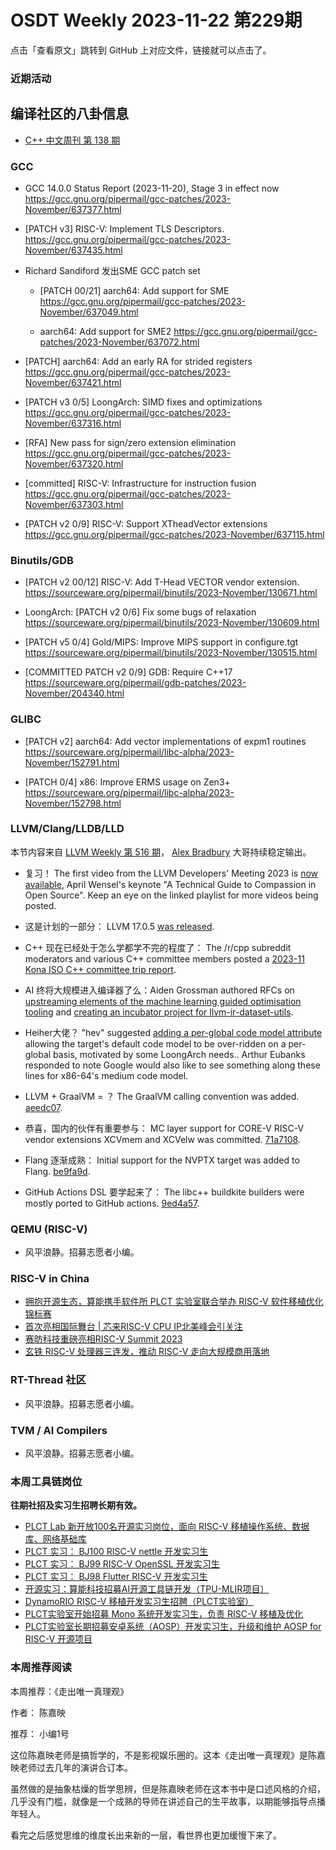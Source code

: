 # OSDT Weekly 2023-11-22 第229期

点击「查看原文」跳转到 GitHub 上对应文件，链接就可以点击了。

### 近期活动

## 编译社区的八卦信息

- [C++ 中文周刊 第 138 期](https://mp.weixin.qq.com/s/ZMx0swsSmB1e52wG1wTzNA)

### GCC

- GCC 14.0.0 Status Report (2023-11-20), Stage 3 in effect now
  https://gcc.gnu.org/pipermail/gcc-patches/2023-November/637377.html

- [PATCH v3] RISC-V: Implement TLS Descriptors.
  https://gcc.gnu.org/pipermail/gcc-patches/2023-November/637435.html

- Richard Sandiford 发出SME GCC patch set
  * [PATCH 00/21] aarch64: Add support for SME
    https://gcc.gnu.org/pipermail/gcc-patches/2023-November/637049.html

  * aarch64: Add support for SME2
    https://gcc.gnu.org/pipermail/gcc-patches/2023-November/637072.html

- [PATCH] aarch64: Add an early RA for strided registers
  https://gcc.gnu.org/pipermail/gcc-patches/2023-November/637421.html

- [PATCH v3 0/5] LoongArch: SIMD fixes and optimizations
  https://gcc.gnu.org/pipermail/gcc-patches/2023-November/637316.html

- [RFA] New pass for sign/zero extension elimination
  https://gcc.gnu.org/pipermail/gcc-patches/2023-November/637320.html

- [committed] RISC-V: Infrastructure for instruction fusion
  https://gcc.gnu.org/pipermail/gcc-patches/2023-November/637303.html

- [PATCH v2 0/9] RISC-V: Support XTheadVector extensions
  https://gcc.gnu.org/pipermail/gcc-patches/2023-November/637115.html

### Binutils/GDB

- [PATCH v2 00/12] RISC-V: Add T-Head VECTOR vendor extension.
  https://sourceware.org/pipermail/binutils/2023-November/130671.html

- LoongArch: [PATCH v2 0/6] Fix some bugs of relaxation
  https://sourceware.org/pipermail/binutils/2023-November/130609.html

- [PATCH v5 0/4] Gold/MIPS: Improve MIPS support in configure.tgt
  https://sourceware.org/pipermail/binutils/2023-November/130515.html

- [COMMITTED PATCH v2 0/9] GDB: Require C++17
  https://sourceware.org/pipermail/gdb-patches/2023-November/204340.html

### GLIBC

- [PATCH v2] aarch64: Add vector implementations of expm1 routines
  https://sourceware.org/pipermail/libc-alpha/2023-November/152791.html

- [PATCH 0/4] x86: Improve ERMS usage on Zen3+
  https://sourceware.org/pipermail/libc-alpha/2023-November/152798.html

### LLVM/Clang/LLDB/LLD

本节内容来自 [LLVM Weekly 第 516 期](http://llvmweekly.org/issue/516)，
[Alex Bradbury](https://www.linkedin.com/in/alex-bradbury/) 大哥持续稳定输出。

* 复习！ The first video from the LLVM Developers' Meeting 2023 is [now available](https://www.youtube.com/playlist?list=PL_R5A0lGi1AD9nPVlv7mG8_2mMSiL_0Ik), April Wensel's keynote "A Technical Guide to Compassion in Open Source". Keep an eye on the linked playlist for more videos being posted.

* 这是计划的一部分： LLVM 17.0.5 [was released](https://discourse.llvm.org/t/llvm-17-0-5-released/74906).

* C++ 现在已经处于怎么学都学不完的程度了： The /r/cpp subreddit moderators and various C++ committee members posted a [2023-11 Kona ISO C++ committee trip report](https://old.reddit.com/r/cpp/comments/17vnfqq/202311_kona_iso_c_committee_trip_report_second/).

* AI 终将大规模进入编译器了么：Aiden Grossman authored RFCs on [upstreaming elements of the machine learning guided optimisation tooling](https://discourse.llvm.org/t/rfc-upstreaming-elements-of-the-mlgo-tooling/74939) and [creating an incubator project for llvm-ir-dataset-utils](https://discourse.llvm.org/t/rfc-incubator-project-for-llvm-ir-dataset-utils/74940).

* Heiher大佬？ "hev" suggested [adding a per-global code model attribute](https://discourse.llvm.org/t/rfc-add-per-global-code-model-attribute/74944) allowing the target's default code model to be over-ridden on a per-global basis, motivated by some LoongArch needs.. Arthur Eubanks responded to note Google would also like to see something along these lines for x86-64's medium code model.

* LLVM + GraalVM = ？ The GraalVM calling convention was added.
  [aeedc07](https://github.com/llvm/llvm-project/commit/aeedc0763772).

* 恭喜，国内的伙伴有重要参与： MC layer support for CORE-V RISC-V vendor extensions XCVmem and XCVelw was committed.
  [71a7108](https://github.com/llvm/llvm-project/commit/71a7108ee91a).

* Flang 逐渐成熟： Initial support for the NVPTX target was added to Flang.
  [be9fa9d](https://github.com/llvm/llvm-project/commit/be9fa9dee501).

* GitHub Actions DSL 要学起来了： The libc++ buildkite builders were mostly ported to GitHub actions.
  [9ed4a57](https://github.com/llvm/llvm-project/commit/9ed4a57e31dd).

### QEMU (RISC-V)

- 风平浪静。招募志愿者小编。

### RISC-V in China

- [拥抱开源生态，算能携手软件所 PLCT 实验室联合举办 RISC-V 软件移植优化锦标赛](https://mp.weixin.qq.com/s/QNRHhStoTjQh1eH-0w7-UQ)
- [首次亮相国际舞台 | 芯来RISC-V CPU IP北美峰会引关注](https://mp.weixin.qq.com/s/qagWp-eVkiBE578WjyP1QA)
- [赛昉科技重磅亮相RISC-V Summit 2023](https://mp.weixin.qq.com/s/MziuQKiU1WeU7dY_II0wvw)
- [玄铁 RISC-V 处理器三连发，推动 RISC-V 走向大规模商用落地](https://mp.weixin.qq.com/s/Yi95ADcsjRUDSy_8XsvAZw)

### RT-Thread 社区

- 风平浪静。招募志愿者小编。

### TVM / AI Compilers

- 风平浪静。招募志愿者小编。

### 本周工具链岗位

**往期社招及实习生招聘长期有效。**

- [PLCT Lab 新开放100名开源实习岗位，面向 RISC-V 移植操作系统、数据库、网络基础库](https://mp.weixin.qq.com/s/ebvIxcplB8Jtw18LMoXTTQ)
- [PLCT 实习： BJ100 RISC-V nettle 开发实习生](https://mp.weixin.qq.com/s/GEUKRlxILFpdHQbv-yxWQQ)
- [PLCT 实习： BJ99 RISC-V OpenSSL 开发实习生](https://mp.weixin.qq.com/s/pzy6sbW50r3aLw3Dt36oBQ)
- [PLCT 实习： BJ98 Flutter RISC-V 开发实习生](https://mp.weixin.qq.com/s/gQYT_rhtLE8jGg6WWAztDA)
- [开源实习：算能科技招募AI开源工具链开发（TPU-MLIR项目）](https://mp.weixin.qq.com/s/IBJh0ip4k11PzIMZecsWSw)
- [DynamoRIO RISC-V 移植开发实习生招聘（PLCT实验室）](https://mp.weixin.qq.com/s/J_5TjT6DOqeOXJXQI5VQxw)
- [PLCT实验室开始招募 Mono 系统开发实习生，负责 RISC-V 移植及优化](https://mp.weixin.qq.com/s/whEW7Hay1jIP1tBzIPay1A)
- [PLCT实验室长期招募安卓系统（AOSP）开发实习生，升级和维护 AOSP for RISC-V 开源项目](https://mp.weixin.qq.com/s/dJP2cEB1nex2inR5c-cJog)


### 本周推荐阅读

本周推荐：《走出唯一真理观》

作者： 陈嘉映

推荐： 小编1号


这位陈嘉映老师是搞哲学的，不是影视娱乐圈的。这本《走出唯一真理观》是陈嘉映老师过去几年的演讲合订本。

虽然做的是抽象枯燥的哲学思辨，但是陈嘉映老师在这本书中是口述风格的介绍，几乎没有门槛，就像是一个成熟的导师在讲述自己的生平故事，以期能够指导点播年轻人。

看完之后感觉思维的维度长出来新的一层，看世界也更加缓慢下来了。
